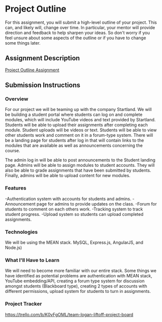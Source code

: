 # Project Outline
For this assignment, you will submit a high-level outline of your project. This can, and likely will, change over time. In particular, your mentor will provide direction and feedback to help sharpen your ideas. So don't worry if you feel unsure about some aspects of the outline or if you have to change some things later.

## Assignment Description
[Project Outline Assignment](https://education.launchcode.org/liftoff/modules/assignments/project-outline)

## Submission Instructions

### Overview
For our project we will be teaming up with the company Startland. We will be building a student portal where students can log on and complete modules, which will include YouTube videos and text provided by Startland. Students will be able to upload their assignments after completing each module. Student uploads will be videos or text. Students will be able to view other students work and comment on it in a forum-type system. There will be a landing page for students after log in that will contain links to the modules that are available as well as announcements concerning the course.

The admin log in will be able to post announcements to the Student landing page. Admins will be able to assign modules to student accounts. They will also be able to grade assignments that have been submitted by students. Finally, admins will be able to upload content for new modules.
### Features
-Authentication system with accounts for students and admins.
-Announcement page for admins to provide updates on the class.
-Forum for students to comment on each others work.
-Tracking system to track student progress.
-Upload system so students can upload completed assignments.
### Technologies
We will be using the MEAN stack. MySQL, Express.js, AngularJS, and Node.js)
### What I'll Have to Learn
We will need to become more familiar with our entire stack. Some things we have identified as potential problems are authentication with MEAN stack, YouTube embedding/API, creating a forum type system for discussion amongst students (Blackboard type), creating 2 types of accounts with different permissions, upload system for students to turn in assignments.
### Project Tracker
https://trello.com/b/K0vFgOML/team-logan-liftoff-project-board
